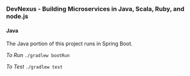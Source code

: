 ### DevNexus - Building Microservices in Java, Scala, Ruby, and node.js ###

#### Java ####
The Java portion of this project runs in Spring Boot.

*To Run*
`./gradlew bootRun`

*To Test*
`./gradlew test`

